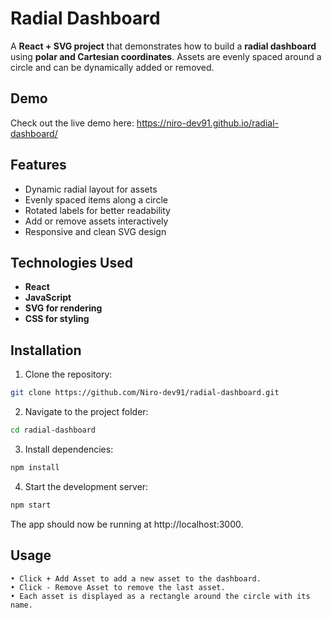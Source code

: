 # Radial Dashboard

A **React + SVG project** that demonstrates how to build a **radial dashboard** using **polar and Cartesian coordinates**. Assets are evenly spaced around a circle and can be dynamically added or removed.

## Demo

Check out the live demo here: https://niro-dev91.github.io/radial-dashboard/

## Features

- Dynamic radial layout for assets  
- Evenly spaced items along a circle  
- Rotated labels for better readability  
- Add or remove assets interactively  
- Responsive and clean SVG design  

## Technologies Used

- **React**  
- **JavaScript**  
- **SVG for rendering**  
- **CSS for styling**  

## Installation

1. Clone the repository:
```bash
git clone https://github.com/Niro-dev91/radial-dashboard.git
```
2. Navigate to the project folder:
```bash
cd radial-dashboard
```
3. Install dependencies:
```bash
npm install
```
4. Start the development server:
```bash
npm start
```
The app should now be running at http://localhost:3000.

## Usage
```Text
• Click + Add Asset to add a new asset to the dashboard.
• Click - Remove Asset to remove the last asset.
• Each asset is displayed as a rectangle around the circle with its name.
